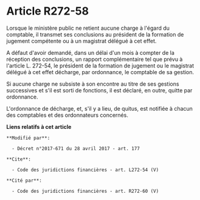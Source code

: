 # Article R272-58

Lorsque le ministère public ne retient aucune charge à l'égard du comptable, il transmet ses conclusions au président de la
formation de jugement compétente ou à un magistrat délégué à cet effet. 

A défaut d'avoir demandé, dans un délai d'un mois à compter de la réception des conclusions, un rapport complémentaire tel
que prévu à l'article L. 272-54, le président de la formation de jugement ou le magistrat délégué à cet effet décharge, par
ordonnance, le comptable de sa gestion. 

Si aucune charge ne subsiste à son encontre au titre de ses gestions successives et s'il est sorti de fonctions, il est
déclaré, en outre, quitte par ordonnance. 

L'ordonnance de décharge, et, s'il y a lieu, de quitus, est notifiée à chacun des comptables et des ordonnateurs concernés.

**Liens relatifs à cet article**

	**Modifié par**:

	  - Décret n°2017-671 du 28 avril 2017 - art. 177

	**Cite**:

	  - Code des juridictions financières - art. L272-54 (V)

	**Cité par**:

	  - Code des juridictions financières - art. R272-60 (V)
